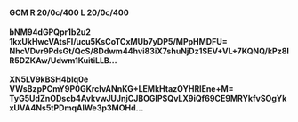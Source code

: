 #### GCM R 20/0c/400 L 20/0c/400
**bNM94dGPQpr1b2u2**<br/>**1kxUkHwcVAtsFI/ucu5KsCoTCxMUb7yDP5/MPpHMDFU=**<br/>**NhcVDvr9PdsGt/QcS/8Ddwm44hvi83iX7shuNjDz1SEV+VL+7KQNQ/kPz8IR5DZKAw/Udwm1KuitiLLB...**<br/><br/>
**XN5LV9kBSH4blq0e**<br/>**VWsBzpPCmY9P0GKrcIvANnKG+LEMkHtazOYHRlEne+M=**<br/>**TyG5UdZnODscb4AvkvwJUJnjCJBOGIPSQvLX9iQf69CE9MRYkfvSOgYkxUVA4Ns5tPDmqAlWe3p3MOHd...**
